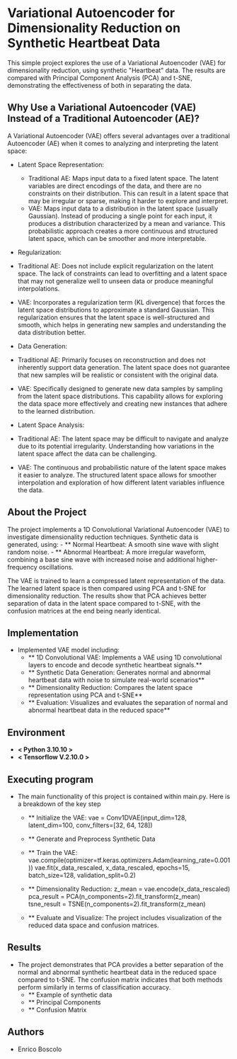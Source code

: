 # Variational Autoencoder for Dimensionality Reduction on Synthetic Heartbeat Data

This simple project explores the use of a Variational Autoencoder (VAE) for dimensionality reduction, using synthetic "Heartbeat" data. The results are compared with Principal Component Analysis (PCA) and t-SNE, demonstrating the effectiveness of  both in separating the data.


## Why Use a Variational Autoencoder (VAE) Instead of a Traditional Autoencoder (AE)?
A Variational Autoencoder (VAE) offers several advantages over a traditional Autoencoder (AE) when it comes to analyzing and interpreting the latent space:
 -  Latent Space Representation: 
	 - Traditional AE: 
		Maps input data to a fixed latent space. The latent variables are direct encodings of the data, and there are no constraints on their distribution. This can result in a latent space 	that may be 	irregular or sparse, 		making it harder to explore and interpret.
	- VAE: 
	Maps input data to a distribution in the latent space (usually Gaussian). Instead of producing a single point for each input, it produces a distribution characterized by a mean and variance. This 	probabilistic approach creates a more continuous and structured latent space, which can be smoother and more interpretable.

-  Regularization:
- Traditional AE: 
	Does not include explicit regularization on the latent space. The lack of constraints can lead to overfitting and a latent space that may not generalize well to unseen data or produce meaningful 	interpolations.
- VAE: 	Incorporates a regularization term (KL divergence) that forces the latent space distributions to approximate a standard Gaussian. This regularization ensures that the latent space is well-structured 	and smooth, which helps in generating new samples and understanding the data distribution better.

-  Data Generation:
- Traditional AE: 
	Primarily focuses on reconstruction and does not inherently support data generation. The latent space does not guarantee that new samples will be realistic or consistent with the original data.
- VAE: 
	Specifically designed to generate new data samples by sampling from the latent space distributions. This capability allows for exploring the data space more effectively and creating new instances that 	adhere to the learned distribution.

-  Latent Space Analysis:
- Traditional AE: 
	The latent space may be difficult to navigate and analyze due to its potential irregularity. Understanding how variations in the latent space affect the data can be challenging.
- VAE: 	The continuous and probabilistic nature of the latent space makes it easier to analyze. The structured latent space allows for smoother interpolation and exploration of how different latent variables 	influence the data.


## About the Project
The project implements a 1D Convolutional Variational Autoencoder (VAE) to investigate dimensionality reduction techniques.
Synthetic data is generated, using: 
	- ** Normal Heartbeat: A smooth sine wave with slight random noise.
	- ** Abnormal Heartbeat: A more irregular waveform, combining a base sine wave with increased noise and additional higher-frequency oscillations.

The VAE is trained to learn a compressed latent representation of the data. The learned latent space is then compared using PCA and t-SNE for dimensionality reduction. The results show that PCA achieves better separation of data in the latent space compared to t-SNE, with the confusion matrices at the end being nearly identical.


## Implementation
* Implemented VAE model including:
	- ** 1D Convolutional VAE: Implements a VAE using 1D convolutional layers to encode and decode synthetic heartbeat signals.**
	- ** Synthetic Data Generation: Generates normal and abnormal heartbeat data with noise to simulate real-world scenarios**
	- ** Dimensionality Reduction: Compares the latent space representation using PCA and t-SNE**
	- ** Evaluation: Visualizes and evaluates the separation of normal and abnormal heartbeat data in the reduced space**


## Environment
* **< Python 3.10.10 >**
* **< Tensorflow V.2.10.0 >**


## Executing program
* The main functionality of this project is contained within main.py. Here is a breakdown of the key step
	- ** Initialize the VAE: vae = Conv1DVAE(input_dim=128, latent_dim=100, conv_filters=[32, 64, 128])
	- ** Generate and Preprocess Synthetic Data
	- ** Train the VAE: vae.compile(optimizer=tf.keras.optimizers.Adam(learning_rate=0.001))
			    vae.fit(x_data_rescaled, x_data_rescaled, epochs=15, batch_size=128, validation_split=0.2)

	- ** Dimensionality Reduction: z_mean = vae.encode(x_data_rescaled)
				       pca_result = PCA(n_components=2).fit_transform(z_mean)
				       tsne_result = TSNE(n_components=2).fit_transform(z_mean)

	- ** Evaluate and Visualize: The project includes visualization of the reduced data space and confusion matrices.


## Results
* The project demonstrates that PCA provides a better separation of the normal and abnormal synthetic heartbeat data in the reduced space compared to t-SNE. The confusion matrix indicates that both methods perform similarly in terms of classification accuracy.
	- ** Example of synthetic data 
	- ** Principal Components 
	- ** Confusion Matrix


## Authors
* Enrico Boscolo
